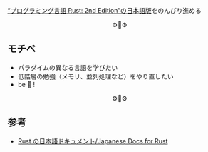 [“プログラミング言語 Rust: 2nd Edition”の日本語版](https://doc.rust-jp.rs/book/second-edition/foreword.html)をのんびり進める

<p align="center">⚙️🦀⚙️</p>

## モチベ

- パラダイムの異なる言語を学びたい
- 低階層の勉強（メモリ、並列処理など）をやり直したい
- be 🦀 !

<p align="center">⚙️🦀⚙️</p>

## 参考

- [Rust の日本語ドキュメント/Japanese Docs for Rust](https://doc.rust-jp.rs/)

